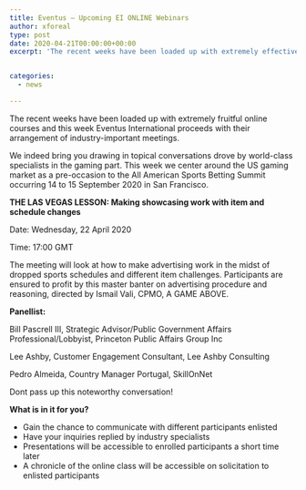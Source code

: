 ```yaml
---
title: Eventus — Upcoming EI ONLINE Webinars
author: xforeal 
type: post
date: 2020-04-21T00:00:00+00:00
excerpt: 'The recent weeks have been loaded up with extremely effective online courses and this week Eventus International proceeds with their arrangement of industry-important sessions '


categories:
  - news

---
```

The recent weeks have been loaded up with extremely fruitful online courses and this week Eventus International proceeds with their arrangement of industry-important meetings. 

We indeed bring you drawing in topical conversations drove by world-class specialists in the gaming part. This week we center around the US gaming market as a pre-occasion to the All American Sports Betting Summit occurring 14 to 15 September 2020 in San Francisco. 

**THE LAS VEGAS LESSON: Making showcasing work with item and schedule changes** 

Date: Wednesday, 22 April 2020 

Time: 17:00 GMT 

The meeting will look at how to make advertising work in the midst of dropped sports schedules and different item challenges. Participants are ensured to profit by this master banter on advertising procedure and reasoning, directed by Ismail Vali, CPMO, A GAME ABOVE. 

**Panellist:** 

Bill Pascrell III, Strategic Advisor/Public Government Affairs Professional/Lobbyist, Princeton Public Affairs Group Inc 

Lee Ashby, Customer Engagement Consultant, Lee Ashby Consulting 

Pedro Almeida, Country Manager Portugal, SkillOnNet 

Dont pass up this noteworthy conversation! 

**What is in it for you?** 

  * Gain the chance to communicate with different participants enlisted 
  * Have your inquiries replied by industry specialists 
  * Presentations will be accessible to enrolled participants a short time later 
  * A chronicle of the online class will be accessible on solicitation to enlisted participants
